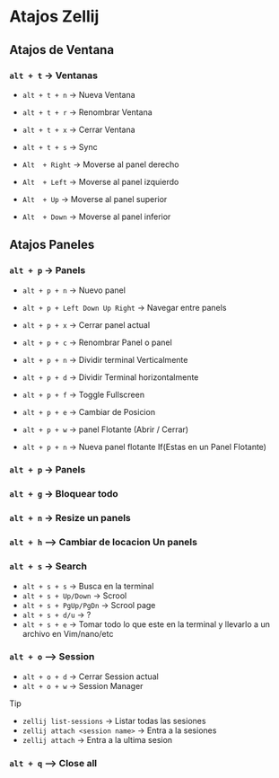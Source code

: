 # Atajos Zellij

## Atajos de Ventana

### `alt + t` → Ventanas

- `alt + t + n` → Nueva Ventana
- `alt + t + r` → Renombrar Ventana
- `alt + t + x` → Cerrar Ventana
- `alt + t + s` → Sync

- `Alt  + Right` → Moverse al panel derecho
- `Alt  + Left` → Moverse al panel izquierdo
- `Alt  + Up` → Moverse al panel superior
- `Alt  + Down` → Moverse al panel inferior

## Atajos Paneles

### `alt + p` → Panels

- `alt + p + n` → Nuevo panel
- `alt + p + Left Down Up Right` → Navegar entre panels
- `alt + p + x` → Cerrar panel actual
- `alt + p + c` -> Renombrar Panel o panel
- `alt + p + n` → Dividir terminal Verticalmente
- `alt + p + d` → Dividir Terminal horizontalmente
- `alt + p + f` → Toggle Fullscreen
- `alt + p + e` → Cambiar de Posicion

- `alt + p + w` → panel Flotante (Abrir / Cerrar)
- `alt + p + n` -> Nueva panel flotante If(Estas en un Panel Flotante)

### `alt + p` → Panels

### `alt + g` -> Bloquear todo

### `alt + n` -> Resize un panels

### `alt + h` --> Cambiar de locacion Un panels

### `alt + s` -> Search

- `alt + s + s` -> Busca en la terminal
- `alt + s + Up/Down` -> Scrool
- `alt + s + PgUp/PgDn` -> Scrool page
- `alt + s + d/u` -> ?
- `alt + s + e` -> Tomar todo lo que este en la terminal y llevarlo a un archivo en Vim/nano/etc

### `alt + o` --> Session

- `alt + o + d` -> Cerrar Session actual
- `alt + o + w` -> Session Manager

> [!TIP]
>
> - `zellij list-sessions` -> Listar todas las sesiones
> - `zellij attach <session name>` -> Entra a la sesiones
> - `zellij attach` -> Entra a la ultima sesion

### `alt + q` --> Close all
